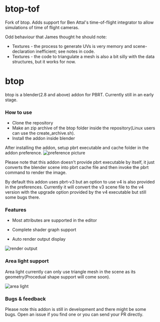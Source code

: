 # btop-tof

Fork of btop. Adds support for Ben Attal's time-of-flight integrator to allow simulations of time of flight cameras.

Odd behaviour that James thought he should note:
- Textures - the process to generate UVs is very memory and scene-declaration inefficient; see notes in code.
- Textures - the code to triangulate a mesh is also a bit silly with the data structures, but it works for now.


# btop

btop is a blender(2.8 and above) addon for PBRT.
Currently still in an early stage.

### How to use

  - Clone the repository
  - Make an zip archive of the btop folder inside the repository(Linux users can use the create_archive.sh).
  - Install the addon inside blender

After installing the addon, setup pbrt executable and cache folder in the addon preference.
![preference picture](https://github.com/joeyskeys/btop/blob/master/resources/preference.png)

Please note that this addon doesn't provide pbrt executable by itself, it just converts the blender scene into pbrt cache file and then invoke the pbrt command to render the image.

By default this addon uses pbrt-v3 but an option to use v4 is also provided in the preferences. Currently it will convert the v3 scene file to the v4 version with the upgrade option provided by the v4 executable but still some bugs there.

### Features

  - Most attributes are supported in the editor
  
  - Complete shader graph support
  
  - Auto render output display

![render output](https://github.com/joeyskeys/btop/blob/master/resources/output.png)

### Area light support

Area light currently can only use triangle mesh in the scene as its geometry(Procedual shape support will come soon).

![area light](https://github.com/joeyskeys/btop/blob/master/resources/area_light.png)

### Bugs & feedback
Please note this addon is still in development and there might be some bugs. Open an issue if you find one or you can send your PR directly.